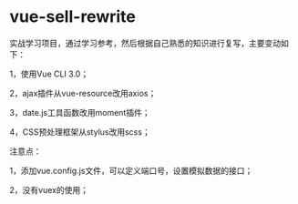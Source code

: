 # vue-sell-rewrite
实战学习项目，通过学习参考，然后根据自己熟悉的知识进行复写，主要变动如下：

1，使用Vue CLI 3.0；

2，ajax插件从vue-resource改用axios；

3，date.js工具函数改用moment插件；

4，CSS预处理框架从stylus改用scss；

注意点：

1，添加vue.config.js文件，可以定义端口号，设置模拟数据的接口；

2，没有vuex的使用；
